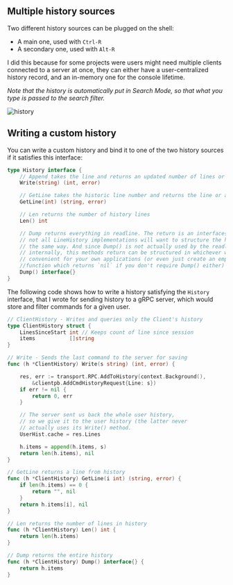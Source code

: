 
## Multiple history sources

Two different history sources can be plugged on the shell:
- A main one, used with `Ctrl-R`
- A secondary one, used with `Alt-R`

I did this because for some projects were users might need multiple clients connected to a server at once,
they can either have a user-centralized history record, and an in-memory one for the console lifetime.

*Note that the history is automatically put in Search Mode, so that what you type is passed to the search filter.*

![history](https://github.com/maxlandon/readline/blob/assets/history.gif)


## Writing a custom history

You can write a custom history and bind it to one of the two history sources if it satisfies this interface:

```go
type History interface {
	// Append takes the line and returns an updated number of lines or an error
	Write(string) (int, error)

	// GetLine takes the historic line number and returns the line or an error
	GetLine(int) (string, error)

	// Len returns the number of history lines
	Len() int

	// Dump returns everything in readline. The return is an interface{} because
	// not all LineHistory implementations will want to structure the history in
	// the same way. And since Dump() is not actually used by the readline API
	// internally, this methods return can be structured in whichever way is most
	// convenient for your own applications (or even just create an empty
	//function which returns `nil` if you don't require Dump() either)
	Dump() interface{}
}
```

The following code shows how to write a history satisfying the `History` interface, that I wrote for
sending history to a gRPC server, which would store and filter commands for a given user.

```go
// ClientHistory - Writes and queries only the Client's history
type ClientHistory struct {
	LinesSinceStart int // Keeps count of line since session
	items           []string
}

// Write - Sends the last command to the server for saving
func (h *ClientHistory) Write(s string) (int, error) {

	res, err := transport.RPC.AddToHistory(context.Background(),
		&clientpb.AddCmdHistoryRequest{Line: s})
	if err != nil {
		return 0, err
	}

	// The server sent us back the whole user history,
	// so we give it to the user history (the latter never
	// actually uses its Write() method.
	UserHist.cache = res.Lines

	h.items = append(h.items, s)
	return len(h.items), nil
}

// GetLine returns a line from history
func (h *ClientHistory) GetLine(i int) (string, error) {
	if len(h.items) == 0 {
		return "", nil
	}
	return h.items[i], nil
}

// Len returns the number of lines in history
func (h *ClientHistory) Len() int {
	return len(h.items)
}

// Dump returns the entire history
func (h *ClientHistory) Dump() interface{} {
	return h.items
}
```
